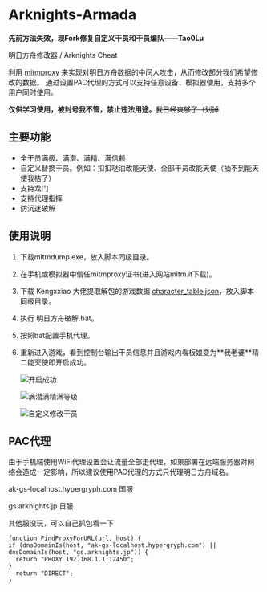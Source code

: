 # Arknights-Armada

**先前方法失效，现Fork修复自定义干员和干员编队——Tao0Lu**

明日方舟修改器 / Arknights Cheat

利用 [mitmproxy](https://www.mitmproxy.org/) 来实现对明日方舟数据的中间人攻击，从而修改部分我们希望修改的数据。
通过设置PAC代理的方式可以支持任意设备、模拟器使用，支持多个用户同时使用。

**仅供学习使用，被封号我不管，禁止违法用途。**~~我已经爽够了（划掉~~



## 主要功能

- 全干员满级、满潜、满精、满信赖
- 自定义替换干员。例如：扣扣哒油改能天使、全部干员改能天使（抽不到能天使我枯了）
- 支持龙门
- 支持代理指挥
- 防沉迷破解

## 使用说明

1. 下载mitmdump.exe，放入脚本同级目录。

2. 在手机或模拟器中信任mitmproxy证书(进入网站mitm.it下载)。

3. 下载 Kengxxiao 大佬提取解包的游戏数据 [character_table.json](https://github.com/Kengxxiao/ArknightsGameData/blob/master/zh_CN/gamedata/excel/character_table.json)，放入脚本同级目录。

4. 执行 明日方舟破解.bat。

5. 按照bat配置手机代理。

6. 重新进入游戏，看到控制台输出干员信息并且游戏内看板娘变为**~~我老婆~~**精二能天使即开启成功。

   ![开启成功](https://i.loli.net/2020/03/19/nh9GsmqZlu4JUyf.png)

   ![满潜满精满等级](https://i.loli.net/2020/03/19/Az3GS1ZCMUFQBK2.png)

   ![自定义修改干员](https://i.loli.net/2020/03/19/5SpxzwyBjh4efA9.png)

## PAC代理

由于手机端使用WiFi代理设置会让流量全部走代理，如果部署在远端服务器对网络会造成一定影响，所以建议使用PAC代理的方式只代理明日方舟域名。

ak-gs-localhost.hypergryph.com 国服

gs.arknights.jp 日服

其他服没玩，可以自己抓包看一下

```
function FindProxyForURL(url, host) {
if (dnsDomainIs(host, "ak-gs-localhost.hypergryph.com") || dnsDomainIs(host, "gs.arknights.jp")) {
  return "PROXY 192.168.1.1:12450";
}
  return "DIRECT";
}
```
